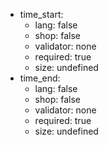  * time_start:
    * lang: false
    * shop: false
    * validator: none
    * required: true
    * size: undefined
 * time_end:
    * lang: false
    * shop: false
    * validator: none
    * required: true
    * size: undefined
